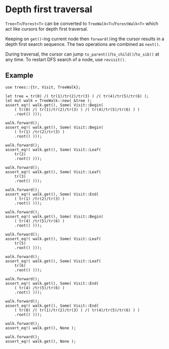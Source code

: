 # Depth first traversal

`Tree<T>`/`Forest<T>` can be converted to `TreeWalk<T>`/`ForestWalk<T>` which
act like cursors for depth first traversal.

Keeping on `get()`-ing current node then `forward()`ing the cursor results in a
depth first search sequence. The two operations are combined as `next()`.

During traversal, the cursor can jump `to_parent()`/`to_child()`/`to_sib()` at
any time. To restart DFS search of a node, use `revisit()`.

## Example

```rust,no_run
use trees::{tr, Visit, TreeWalk};

let tree = tr(0) /( tr(1)/tr(2)/tr(3) ) /( tr(4)/tr(5)/tr(6) );
let mut walk = TreeWalk::new( &tree );
assert_eq!( walk.get(), Some( Visit::Begin(
    ( tr(0) /( tr(1)/tr(2)/tr(3) ) /( tr(4)/tr(5)/tr(6) ) )
    .root() )));

walk.forward();
assert_eq!( walk.get(), Some( Visit::Begin(
    ( tr(1) /tr(2)/tr(3) )
    .root() )));

walk.forward();
assert_eq!( walk.get(), Some( Visit::Leaf(
    tr(2)
    .root() )));

walk.forward();
assert_eq!( walk.get(), Some( Visit::Leaf(
    tr(3)
    .root() )));

walk.forward();
assert_eq!( walk.get(), Some( Visit::End(
    ( tr(1) /tr(2)/tr(3) )
    .root() )));

walk.forward();
assert_eq!( walk.get(), Some( Visit::Begin(
    ( tr(4) /tr(5)/tr(6) )
    .root() )));

walk.forward();
assert_eq!( walk.get(), Some( Visit::Leaf(
    tr(5)
    .root() )));

walk.forward();
assert_eq!( walk.get(), Some( Visit::Leaf(
    tr(6)
    .root() )));

walk.forward();
assert_eq!( walk.get(), Some( Visit::End(
    ( tr(4) /tr(5)/tr(6) )
    .root() )));

walk.forward();
assert_eq!( walk.get(), Some( Visit::End(
    ( tr(0) /( tr(1)/tr(2)/tr(3) ) /( tr(4)/tr(5)/tr(6) ) )
    .root() )));

walk.forward();
assert_eq!( walk.get(), None );

walk.forward();
assert_eq!( walk.get(), None );
```
